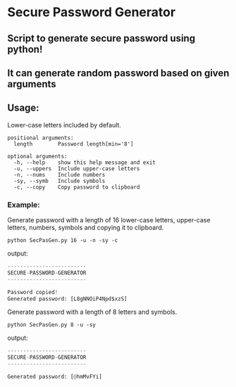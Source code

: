 
# Secure Password Generator

## Script to generate secure password using python!

## It can generate random password based on given arguments
## Usage:

Lower-case letters included by default.
```usage
positional arguments:
  length        Password length[min='8']

optional arguments:
  -h, --help    show this help message and exit
  -u, --uppers  Include upper-case letters
  -n, --nums    Include numbers
  -sy, --symb   Include symbols
  -c, --copy    Copy password to clipboard
```

### Example:
Generate password with a length of 16 lower-case letters, upper-case letters, numbers, symbols and copying it to clipboard.

`python SecPasGen.py 16 -u -n -sy -c`

output:
```python
-------------------------
SECURE-PASSWORD-GENERATOR
-------------------------

Password copied!
Generated password: [L8gNNOiP4Npd$xzS]
```
Generate password with a length of 8 letters and symbols.

`python SecPasGen.py 8 -u -sy`

output:
```python
-------------------------
SECURE-PASSWORD-GENERATOR
-------------------------

Generated password: [@hmMvFYi]
```
